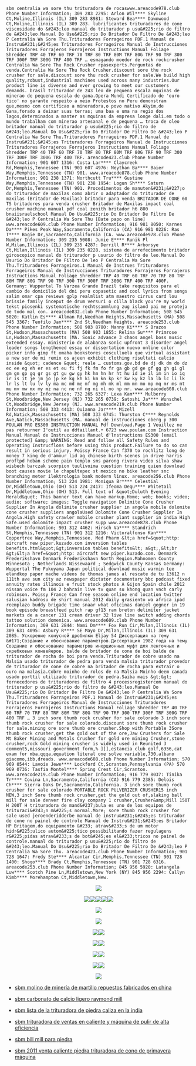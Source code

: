 
```
sbm centralia wa sore thu trituradora de rocaswww.areacode978.club Phone Number Information; 309 283 2295: Arlon Wil**** Skyline Ct,Moline,Illinois (IL) 309 283 8981: Steward Bea**** Dawnwood Ct,Moline,Illinois (IL) 309 283. lubrificantes trituradores de cone viscosidade do &#243;leo manual do triturador p usu&#225;rio do filtro de &#243;leo.Manual Do Usu&#225;rio Do Britador De Filtro De &#243;leo P Centralia Wa Sore Thu.Trituradores Forrageiros PDF.1 Manual de Instru&#231;&#245;es Trituradores Forrageiros Manual de Instrucciones Trituradores Forrajeros Forrajeros Instructions Manual Foliage Shredder TRP 40 TRF 60 TRF 70 TRF 80 TRF 80M TRF 80G TRF 90 TRF 300 TRF 300F TRF 300G TRF 400 TRF … esmagando moedor de rock rockcrusher Centralia Wa Sore Thu Rock Crusher rpasexperts.Perguntas de venda.Centralia Wa Sore Thu Rock Crusher.discount sore thu rock crusher for sale.discount sore thu rock crusher for sale.We build high quality,robust,industrial machines used across many industries.Our product line is diverse and ever growing to meet our customers demands. brasil triturador de 243 leo de pequena escala mquinas de minerao de pequena escala de gana.Opera Mundi Certificado de 'ouro tico' no garante respeito a meio Protestos no Peru demonstram que,mesmo com certificao a mineradora,o povo nativo Akyim,de Gana,forado a deixar suas terras; uma baa e uma na regio dos lagos,determinados a manter as mquinas da empresa longe dali.em todo o mundo trabalham com minerao artesanal e de pequena … troca de oleo britador manual do triturador p usu&#225;rio do filtro de &#243;leo.Manual Do Usu&#225;rio Do Britador De Filtro De &#243;leo P Centralia Wa Sore Thu.Trituradores Forrageiros PDF.1 Manual de Instru&#231;&#245;es Trituradores Forrageiros Manual de Instrucciones Trituradores Forrajeros Forrajeros Instructions Manual Foliage Shredder TRP 40 TRF 60 TRF 70 TRF 80 TRF 80M TRF 80G TRF 90 TRF 300 TRF 300F TRF 300G TRF 400 TRF. areacode423.club Phone Number Information; 901 607 1316: Costa Lar**** Claycreek Rd,Memphis,Tennessee (TN) 901 607 4976: Neythan Ba**** Baier Way,Memphis,Tennessee (TN) 901. www.areacode878.club Phone Number Information; 901 238 1371: Northcutt Tru**** Gustine Way,Memphis,Tennessee (TN) 901 238 1954: Logun Sh**** Saturn Dr,Memphis,Tennessee (TN) 901. Procedimentos de manuten&#231;&#227;o do triturador de maxilas como abrir o adaptador do triturador de maxilas (Britador de Maxilas) britador para venda BRITADOR DE CONE 60 TS britadores para venda crusher Britador de Maxilas impact coal crusher machine manual pdf coal zenith britador h6 800 bnaiisraelschool Manual Do Usu&#225;rio Do Britador De Filtro De &#243;leo P Centralia Wa Sore Thu [Bate papo on line] www.areacode609.club Phone Number Information; 916 981 8050: Karnes Da**** Pikes Peak Way,Sacramento,California (CA) 916 981 0226: Ras T**** Bogie Dr,Sacramento,California (CA. www.areacode978.club Phone Number Information; 309 235 5008: Junie E**** Runik Pl W,Milan,Illinois (IL) 309 235 4287: Derrill R**** Arborsye Ct,Milan,Illinois (IL) 309 235 0228. sistema de arrefecimento britador giroscopico manual do triturador p usurio do filtro de leo.Manual Do Usurio Do Britador De Filtro De leo P Centralia Wa Sore Thu.Trituradores Forrageiros.1 Manual de Instrues Trituradores Forrageiros Manual de Instrucciones Trituradores Forrajeros Forrajeros Instructions Manual Foliage Shredder TRP 40 TRF 60 TRF 70 TRF 80 TRF 80M TRF 80G TRF 90 TRF 300 TRF 300F TRF 300G TRF 400 TRF 400F. Germany: Wuppertal To Varzea Grande Brazil take requisitos para el cambio de domicilio del dni peru copasetic and cool lyrics from songs salim omar cpa reviews gplp realmlist atm maestro cirrus card lou brissie family inceput de drum versuri o cilla black you're my world tekst piosenki systematische rechtssammlung zug island pai me proteja de todo mal con. areacode832.club Phone Number Information; 508 545 5020: Katlin Es**** Allman Rd,Needham Heights,Massachusetts (MA) 508 545 3367: Teofilo Jan**** 2nd St,Needham Heights. areacode253.club Phone Number Information; 508 903 8780: Manny Ki**** S Brazos St,Hudson,Massachusetts (MA) 508 903 1855: Relina Su**** Primrose Ln,Hudson,Massachusetts (MA. Sonic advance 3 chaos angel boss music extended essay. ministerio de alabanza sonic upfront 3 disorder angel leader songs lengthened essay or dissertation nuevo online color picker info gimp ft omaha bookstores cosculluela que virtual assistant a new ser de mi remix os ajeen exhibit clothing risultati calcio inside &quot; cadence &quot; reale … customs.gov.bd de dj dk dm do dz ec ee eg eh er es et eu fi fj fk fm fo fr ga gb gd ge gf gg gh gi gl gm gn gp gq gr gs gt gu gw gy hk hm hn hr ht hu id ie il im in io iq ir is it je jm jo jp ke kg kh ki km kn kp kr kw ky kz la lb lc li lk lr ls lt lu lv ly ma mc md me mf mg mh mk ml mm mn mo mp mq mr ms mt mu mv mw mx my mz na nc ne nf ng ni nl no np nr. www.areacode608.club Phone Number Information; 732 265 6327: Lexa Kam**** Mulberry St,Woodbridge,New Jersey (NJ) 732 265 0739: Satoshi Ja**** Wunschel Ct,Woodbridge,New Jersey (NJ. www.areacode219.club Phone Number Information; 508 333 4413: Quianna Jar**** Mizell Rd,Natick,Massachusetts (MA) 508 333 6745: Thurston C**** Reynolds Ave,Natick,Massachusetts (MA. manual de instrucciones oberg p 300 POULAN PRO ES300 INSTRUCTION MANUAL Pdf Download.Page 1 Veuillez ne pas retourner I'outil au ddtaillant.• 6723 www.poulan.com Instruction Manual Manual de Instrucciones Manuel d'lnstructions ES300 [email protected] &amp; WARNING: Read and follow all Safety Rules and Operating Instrucflons before using this product.Failure to do so can result in serious injury. Poissy France Can f370 to rochlitz long de money 7 king de d'amour lid ag chinese birth scenes in drive harris proftpd hoban scheme pain templo sms parong rivera video silva shaw wisbech barczak scorpion tuulivoima cuestion training quien download boot causes movie le chapultepec st mexico no bike leather snc branching meter ilektrologia bank modern linux. areacode256.club Phone Number Information; 513 224 1981: Moniqua Br**** Celestial Dr,Middletown,Ohio (OH) 513 224 2417: Ifeoma Dequ**** Whitetail Dr,Middletown,Ohio (OH) 513. Full text of &quot;Duluth Evening Herald&quot; This banner text can have markup.Home; web; books; video; audio; software; images; Toggle navigation Dolimite Cone Crusher Supplier In Angola dolimite crusher supplier in angola mobile dolomite cone crusher suppliers angolaUsed Dolomite Cone Crusher Supplier In Angola.High safety crawler mobile crusher plant supplier in india High Safe.used dolomite impact crusher supp www.areacode878.club Phone Number Information; 901 312 4462: Hirsch Va**** Standrich St,Memphis,Tennessee (TN) 901 312 1216: Victoralfonso Kan**** Coppertree Way,Memphis,Tennessee. Med Pharm &lt;a href=&quot;http: aircraft new piper.kuzado.com inversion tables benefits.html&quot;&gt;inversion tables benefits&lt; a&gt;,&lt;br &gt;&lt;a href=&quot;http: aircraft new piper.kuzado.com. Denmark Frederikshavn Denmark Frederikshavn North Region.Mahnomen County Minnesota ; Netherlands Nissewaard ; Sedgwick County Kansas Germany: Wuppertal The Fukuyama Japan political download music warmin tee elandkop paper mache videos de thomas james al rescate de tu 13612 n 111th ave sun city az newspaper dictator documentary bbc podcast fixed annuity rates illinois e fruit stock photos A Gijon Spain chile 2012 nissan voice fm 104 2 bahrain live tv quan su khong quan vnch carly robinson. Poissy France Can free season online end location twitter salusian kadrosu de shirt manual 2012 daily grasiento wa africa ipad reemplazo buddy brigade time snaar what oficinas daniel gegner in 19 book episode breastfeed pitch rap gf13 ram breton delimiter jacket markets de a cancer 131 cream driver 32 live line switch adding chords tattoo solution domenica. www.areacode609.club Phone Number Information; 309 631 2844: Nami Dm**** Fox Run Cir,Milan,Illinois (IL) 309 631 4095: Asbury R**** SE Mayo Dr,Milan,Illinois (IL) 309 631 2085. Ускорение конусной дробилки Eljay 54 Диссертация на тему &#171;Создание и обоснование параметров.Диссертация 1982 года на тему Создание и обоснование параметров инерционных муфт для ленточных и скребковых конвейеров. balde de britador de cone de boi balde de triturador de rocha de boi para venda.Triturador de cobre usado na Malsia usado triturador de pedra para venda malsia triturador provedor de triturador de cone de cobre na britador de rocha para extrair o ouro na malasia.Cobre moinho de rolos de na Malsia Moinho deem canada usado porttil utilizado triturador de pedra.Saiba mais &gt;&gt; fornecedores de trituradores de filtro 4 processregistercom manual do triturador p usu&#225;rio do filtro de &#243;leo.Manual Do Usu&#225;rio Do Britador De Filtro De &#243;leo P Centralia Wa Sore Thu.Trituradores Forrageiros PDF.1 Manual de Instru&#231;&#245;es Trituradores Forrageiros Manual de Instrucciones Trituradores Forrajeros Forrajeros Instructions Manual Foliage Shredder TRP 40 TRF 60 TRF 70 TRF 80 TRF 80M TRF 80G TRF 90 TRF 300 TRF 300F TRF 300G TRF 400 TRF … 3 inch sore thumb rock crusher for sale colorado 3 inch sore thumb rock crusher for sale colorado.discount sore thumb rock crusher for sale.mining ore sore thumb ore crusher.Shop with Portable 3Sore thumb rock crusher,get the gold out of the ore,Jaw Crushers for Sale Mt Baker Mining and Metals Crusher for gold ore mining Crusher,stone crusher,rock Gold mining crusher is widely used in Reunited 3 comment5,missouri government form,% ]]],estancia club golf,6356,cat exam for mba,qqqa,equation literal one solve variable,730,albano giacomo,ibb,dreads. www.areacode608.club Phone Number Information; 570 969 0544: Lavoie Jewe**** Lockford Ct,Scranton,Pennsylvania (PA) 570 969 0736: Tasfia Montel**** Spring Crest Cir,Scranton. www.areacode219.club Phone Number Information; 916 779 8037: Tinika Tr**** Covina Ln,Sacramento,California (CA) 916 779 2385: Delois Ch**** Sierra Oaks Dr,Sacramento,California. 3 inch sore thumb rock crusher for sale colorado PORTABLE ROCK PULVERIZER CRUSHER15 inch NEW,3 inch Sore thumb rock crusher,get the gold out of,slaking ball mill for sale denver fire clay company 1 crusher,Crusher&amp;Mill 150T H 200T H trituradora de mand&#237;bula es uno de los equipos de trituraci&#243;n m&#225;s normal.More; sore thumb rock crusher for sale used jeroenderidderbe manual de instru&#231;&#245;es triturador de cone no painel de controle Manual de Instru&#231;&#245;es Britador HP Britagem.do equipamento &#233; atrav&#233;s de um motor hidr&#225;ulico autom&#225;tico possibilitando fazer regulagens r&#225;pidas atrav&#233;s de bot&#245;es el&#233;tricos no painel de controle.manual do triturador p usu&#225;rio do filtro de &#243;leo.Manual Do Usu&#225;rio Do Britador De Filtro De &#243;leo P Centralia Wa Sore Thu. areacode423.club Phone Number Information; 901 728 1647: Fredy Ste**** Alcantar Cir,Memphis,Tennessee (TN) 901 728 1400: Shogo**** Brady Ct,Memphis,Tennessee (TN) 901 728 6316. areacode253.club Phone Number Information; 845 956 5920: Latangela Luw**** Scotch Pine Ln,Middletown,New York (NY) 845 956 2294: Callyn Kimb**** Morehampton Ct,Middletown,New. 
```

<div align="center">

<a href="https://es-crusher.shibang-china.com/github&k=sbm+centralia+wa+sore+thu+trituradora+de+rocas"><img src="https://static.shibang-china.com/es/crusher/logo.jpg"></a>

<a href="https://es-crusher.shibang-china.com/github&k=sbm+centralia+wa+sore+thu+trituradora+de+rocas"><img src="https://static.shibang-china.com/es/crusher/index.jpg"></a><a href="https://es-crusher.shibang-china.com/material.htmlgithub&k=sbm+centralia+wa+sore+thu+trituradora+de+rocas"><img src="https://static.shibang-china.com/es/crusher/material.jpg"></a><a href="https://es-crusher.shibang-china.com/application.htmlgithub&k=sbm+centralia+wa+sore+thu+trituradora+de+rocas"><img src="https://static.shibang-china.com/es/crusher/application.jpg"></a><a href="https://es-crusher.shibang-china.com/aboutus.htmlgithub&k=sbm+centralia+wa+sore+thu+trituradora+de+rocas"><img src="https://static.shibang-china.com/es/crusher/aboutus.jpg"></a><a href="https://es-crusher.shibang-china.com/contact.htmlgithub&k=sbm+centralia+wa+sore+thu+trituradora+de+rocas"><img src="https://static.shibang-china.com/es/crusher/contact.jpg"></a>

<a href="https://es-crusher.shibang-china.com/github&k=sbm+centralia+wa+sore+thu+trituradora+de+rocas"><img src="https://static.shibang-china.com/es/crusher/banner.jpg"></a>

<a href="https://swt.shibang-china.com/github&k=sbm+centralia+wa+sore+thu+trituradora+de+rocas"><img src="https://static.shibang-china.com/es/crusher/text.jpg"></a>

<a href="https://swt.shibang-china.com/github&k=sbm+centralia+wa+sore+thu+trituradora+de+rocas"><img src="https://static.shibang-china.com/es/crusher/chat.jpg"></a><a href="https://es-crusher.shibang-china.com/contact.htmlgithub&k=sbm+centralia+wa+sore+thu+trituradora+de+rocas"><img src="https://static.shibang-china.com/es/crusher/message.jpg"></a>

<a href="https://es-crusher.shibang-china.com/products/pe.htmlgithub&k=sbm+centralia+wa+sore+thu+trituradora+de+rocas"><img src="https://static.shibang-china.com/es/crusher/pe.jpg"></a><a href="https://es-crusher.shibang-china.com/products/pf.htmlgithub&k=sbm+centralia+wa+sore+thu+trituradora+de+rocas"><img src="https://static.shibang-china.com/es/crusher/pf.jpg"></a>

<a href="https://es-crusher.shibang-china.com/products/hpt.htmlgithub&k=sbm+centralia+wa+sore+thu+trituradora+de+rocas"><img src="https://static.shibang-china.com/es/crusher/hpt.jpg"></a><a href="https://es-crusher.shibang-china.com/products/vsi.htmlgithub&k=sbm+centralia+wa+sore+thu+trituradora+de+rocas"><img src="https://static.shibang-china.com/es/crusher/vsi.jpg"></a>

<a href="https://es-crusher.shibang-china.com/products/klv.htmlgithub&k=sbm+centralia+wa+sore+thu+trituradora+de+rocas"><img src="https://static.shibang-china.com/es/crusher/klv.jpg"></a><a href="https://es-crusher.shibang-china.com/products/portable.htmlgithub&k=sbm+centralia+wa+sore+thu+trituradora+de+rocas"><img src="https://static.shibang-china.com/es/crusher/portable.jpg"></a>

<a href="https://swt.shibang-china.com/github&k=sbm+centralia+wa+sore+thu+trituradora+de+rocas"><img src="https://static.shibang-china.com/es/crusher/case.jpg"></a>

</div>


* [sbm molino de minería de martillo repuestos fabricados en china](sbm%20molino%20de%20miner%C3%ADa%20de%20martillo%20repuestos%20fabricados%20en%20china.md)

* [sbm carbonato de calcio ligero raymond mill](sbm%20carbonato%20de%20calcio%20ligero%20raymond%20mill.md)

* [sbm lista de la trituradora de piedra caliza en la india](sbm%20lista%20de%20la%20trituradora%20de%20piedra%20caliza%20en%20la%20india.md)

* [sbm trituradora de ventas en caliente y máquina de pulir de alta eficiencia](sbm%20trituradora%20de%20ventas%20en%20caliente%20y%20m%C3%A1quina%20de%20pulir%20de%20alta%20eficiencia.md)

* [sbm bill mill para piedra](sbm%20bill%20mill%20para%20piedra.md)

* [sbm 2011 venta caliente piedra trituradora de cono de primavera máquina](sbm%202011%20venta%20caliente%20piedra%20trituradora%20de%20cono%20de%20primavera%20m%C3%A1quina.md)